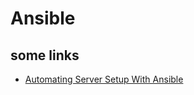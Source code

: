 # Ansible

## some links

* [Automating Server Setup With Ansible](https://deliciousbrains.com/automating-server-setup-ansible/)
